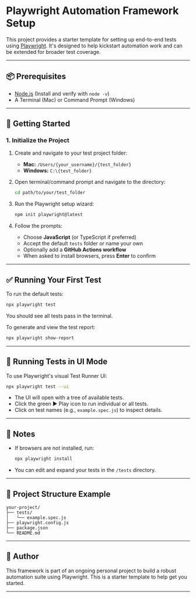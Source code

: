 
# Playwright Automation Framework Setup

This project provides a starter template for setting up end-to-end tests using [Playwright](https://playwright.dev/). It's designed to help kickstart automation work and can be extended for broader test coverage.

---

## 📦 Prerequisites

- [Node.js](https://www.nodejs.org) (Install and verify with `node -v`)
- A Terminal (Mac) or Command Prompt (Windows)

---

## 🚀 Getting Started

### 1. Initialize the Project

1. Create and navigate to your test project folder:
   - **Mac:** `/Users/{your_username}/{test_folder}`
   - **Windows:** `C:\{test_folder}`

2. Open terminal/command prompt and navigate to the directory:
   ```bash
   cd path/to/your/test_folder
   ```

3. Run the Playwright setup wizard:
   ```bash
   npm init playwright@latest
   ```

4. Follow the prompts:
   - Choose **JavaScript** (or TypeScript if preferred)
   - Accept the default `tests` folder or name your own
   - Optionally add a **GitHub Actions workflow**
   - When asked to install browsers, press **Enter** to confirm

---

## ✅ Running Your First Test

To run the default tests:
```bash
npx playwright test
```

You should see all tests pass in the terminal.

To generate and view the test report:
```bash
npx playwright show-report
```

---

## 🧪 Running Tests in UI Mode

To use Playwright's visual Test Runner UI:
```bash
npx playwright test --ui
```

- The UI will open with a tree of available tests.
- Click the green ▶️ Play icon to run individual or all tests.
- Click on test names (e.g., `example.spec.js`) to inspect details.

---

## 🧰 Notes

- If browsers are not installed, run:
  ```bash
  npx playwright install
  ```

- You can edit and expand your tests in the `/tests` directory.

---

## 📁 Project Structure Example

```
your-project/
├── tests/
│   └── example.spec.js
├── playwright.config.js
├── package.json
└── README.md
```

---

## 👤 Author

This framework is part of an ongoing personal project to build a robust automation suite using Playwright. This is a starter template to help get you started.

---
